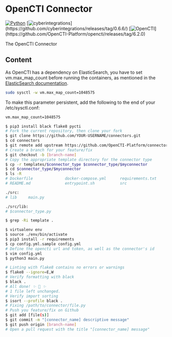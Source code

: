 # OpenCTI Connector


[![Python](https://img.shields.io/badge/python-v3.6.8+-blue?logo=python)](https://python.org/downloads/release/python-368/)
[![cyberintegrations](https://img.shields.io/badge/cyberintegrations-v0.6.6+-orange?)](https://github.com/cyberintegrations/releases/tag/0.6.6/)
[![OpenCTI](https://img.shields.io/badge/opencti-v6.2.0+-orange?)](https://github.com/OpenCTI-Platform/opencti/releases/tag/6.2.0)


The OpenCTI Connector


## **Content**

As OpenCTI has a dependency on ElasticSearch, you have to set vm.max_map_count before running the containers, 
as mentioned in the [ElasticSearch documentation](https://www.elastic.co/guide/en/elasticsearch/reference/current/docker.html#docker-cli-run-prod-mode).

```sh
sudo sysctl -w vm.max_map_count=1048575
```

To make this parameter persistent, add the following to the end of your /etc/sysctl.conf:

```sh
vm.max_map_count=1048575
```


```sh
$ pip3 install black flake8 pycti
# Fork the current repository, then clone your fork
$ git clone https://github.com/YOUR-USERNAME/connectors.git
$ cd connectors
$ git remote add upstream https://github.com/OpenCTI-Platform/connectors.git
# Create a branch for your feature/fix
$ git checkout -b [branch-name]
# Copy the appropriate template directory for the connector type
$ cp -r templates/$connector_type $connector_type/$myconnector
$ cd $connector_type/$myconnector
$ ls -R
# Dockerfile              docker-compose.yml      requirements.txt
# README.md               entrypoint.sh           src

./src:
# lib     main.py

./src/lib:
# $connector_type.py
```

```sh
$ grep -Ri template .
```

```sh
$ virtualenv env
$ source ./env/bin/activate
$ pip3 install -r requirements
$ cp config.yml.sample config.yml
# Define the opencti url and token, as well as the connector's id
$ vim config.yml
$ python3 main.py
```

```sh
# Linting with flake8 contains no errors or warnings
$ flake8 --ignore=E,W
# Verify formatting with black
$ black .
# All done! ✨ 🍰 ✨
# 1 file left unchanged.
# Verify import sorting
$ isort --profile black .
# Fixing /path/to/connector/file.py
# Push you feature/fix on Github
$ git add [file(s)]
$ git commit -m "[connector_name] descriptive message"
$ git push origin [branch-name]
# Open a pull request with the title "[connector_name] message"
```
